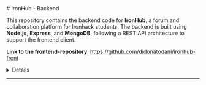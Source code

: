 
<summary>
  # IronHub - Backend

This repository contains the backend code for **IronHub**, a forum and collaboration platform for Ironhack students. The backend is built using **Node.js**, **Express**, and **MongoDB**, following a REST API architecture to support the frontend client.

**Link to the frontend-repository**:
https://github.com/didonatodani/ironhub-front

</summary> 

<details>
## Features

- **User Authentication**:
  - Sign-up, log-in, and log-out with encrypted passwords using JWT.
  - Authentication middleware to protect routes.

- **Post Management**:
  - Create, read, update, and delete user-generated posts.
  - Search posts by title.
  - Filter posts by course or category.
  - Sort posts by date or relevance.

- **User Profiles**:
  - Retrieve and update user profile details.
  - Display posts by a specific user.

- **Filtering and Sorting**:
  - Retrieve posts with options for filtering (e.g., by category) and sorting (e.g., by date).

---

##**Justification for Features**

The features included in IronHub were carefully selected to meet the needs of Ironhack students:

- **User Authentication** 
  - ensures that only verified users can access and post content, maintaining a secure environment for collaboration.

- **Post Management**:
  - allows users to share insights, seek help, and contribute to discussions, creating a sense of community.

- **User Profiles**:
  - Enhances personalization and gives students the opportunity to connect more.

- **Filtering and Sorting**:
  -  help users quickly find relevant content, improving usability and engagement.

---

## Technologies Used

- **Node.js**: Backend runtime environment.
- **Express.js**: Web framework for building REST APIs.
- **MongoDB**: Database for storing user and post data.
- **Mongoose**: ODM for MongoDB to define and interact with data models.
- **JWT**: Secure user authentication.
- **bcrypt**: For password hashing.
- **dotenv**: For environment variable management.

---

## API Endpoints

### Home
| Method | Endpoint    | Description                    |
|--------|-------------|--------------------------------|
| GET    | `/`         | Homepage                      |

---

### Authentication
| Method | Endpoint          | Description                          |
|--------|-------------------|--------------------------------------|
| POST   | `/auth/signup`    | Register a new user                 |
| POST   | `/auth/login`     | Log in an existing user             |
| GET    | `/auth/verify`    | Verify user authentication status   |

---

### Users
| Method | Endpoint                | Description                                     |
|--------|-------------------------|-------------------------------------------------|
| GET    | `/users/:userId`        | Retrieve a user's profile                      |
| PUT    | `/users/:userId`        | Update a user's profile                        |
| GET    | `/users/:postId`        | Retrieve all posts created by a specific user  |

---

### Posts
| Method | Endpoint          | Description                           |
|--------|-------------------|---------------------------------------|
| GET    | `/posts`          | Retrieve all posts (supports filters and sorting) |
| POST   | `/posts`          | Create a new post                    |
| GET    | `/posts/:id`      | Retrieve a single post by ID         |
| PUT    | `/posts/:id`      | Update a post by ID                  |
| DELETE | `/posts/:id`      | Delete a post by ID                  |
| GET    | `/posts/search`   | Search for posts by title            |

---

**Configuration and Setup**:

- **Prerequisites**:
  - Node.js (version 14.x or higher)
  - MongoDB (local or cloud database)
  - A .env file containing:
    - PORT=3000
    - MONGO_URI=<Your MongoDB connection string>
    - JWT_SECRET=<Your JWT secret>

**Installation**:
- **Clone the repository**:
  - git clone https://github.com/your-username/ironhub-backend.git
  - cd ironhub-backend

- **Install dependencies**:
  - npm install
  - Run the development server:
  - npm start
  - Access the application on http://localhost:3000.


**Credits**:
- **IronHub was developed by**:
  - **Dani Di Donato**:
    - Github-link: https://github.com/didonatodani/
    - Linkedin-link: https://www.linkedin.com/in/dani-di-donato-web-dev/
  - **Nigel Ferreres**
    - Github-link: https://github.com/NigelFerrefe
    - Linkedin-link: https://www.linkedin.com/in/nigel-ferreres-felix 
  - **Piet-Hein Schouten**
    - Github-link: https://github.com/phsworks 
    - Linkedin-link: https://www.linkedin.com/in/piet-hein-schouten-4a2b451bb/
    
Special thanks to:

Ironhack Instructor: Marcel Bosch.

</details>

---










